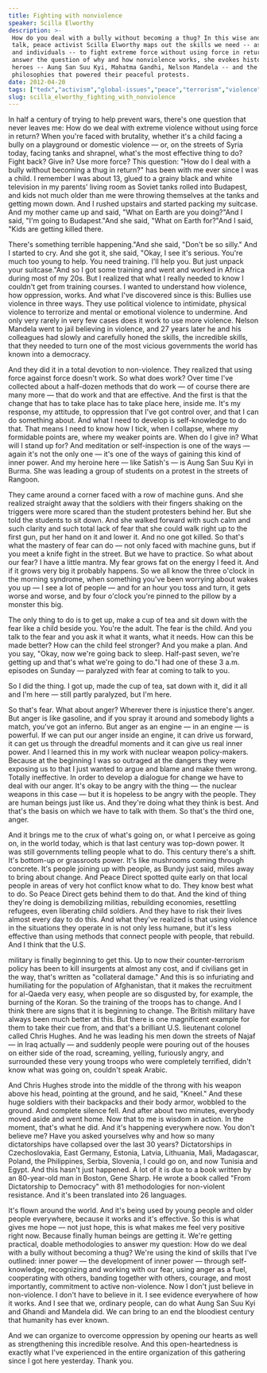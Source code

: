 ```yaml
---
title: Fighting with nonviolence
speaker: Scilla Elworthy
description: >-
 How do you deal with a bully without becoming a thug? In this wise and soulful
 talk, peace activist Scilla Elworthy maps out the skills we need -- as nations
 and individuals -- to fight extreme force without using force in return. To
 answer the question of why and how nonviolence works, she evokes historical
 heroes -- Aung San Suu Kyi, Mahatma Gandhi, Nelson Mandela -- and the personal
 philosophies that powered their peaceful protests.
date: 2012-04-20
tags: ["tedx","activism","global-issues","peace","terrorism","violence","war"]
slug: scilla_elworthy_fighting_with_nonviolence
---
```


In half a century of trying to help prevent wars, there's one question that never leaves
me: How do we deal with extreme violence without using force in return? When you're faced
with brutality, whether it's a child facing a bully on a playground or domestic violence —
or, on the streets of Syria today, facing tanks and shrapnel, what's the most effective
thing to do? Fight back? Give in? Use more force? This question: "How do I deal with a
bully without becoming a thug in return?" has been with me ever since I was a child. I
remember I was about 13, glued to a grainy black and white television in my parents'
living room as Soviet tanks rolled into Budapest, and kids not much older than me were
throwing themselves at the tanks and getting mown down. And I rushed upstairs and started
packing my suitcase. And my mother came up and said, "What on Earth are you doing?"And I
said, "I'm going to Budapest."And she said, "What on Earth for?"And I said, "Kids are
getting killed there.

There's something terrible happening."And she said, "Don't be so silly." And I started to
cry. And she got it, she said, "Okay, I see it's serious. You're much too young to help.
You need training. I'll help you. But just unpack your suitcase."And so I got some
training and went and worked in Africa during most of my 20s. But I realized that what I
really needed to know I couldn't get from training courses. I wanted to understand how
violence, how oppression, works. And what I've discovered since is this: Bullies use
violence in three ways. They use political violence to intimidate, physical violence to
terrorize and mental or emotional violence to undermine. And only very rarely in very few
cases does it work to use more violence. Nelson Mandela went to jail believing in violence,
and 27 years later he and his colleagues had slowly and carefully honed the skills, the
incredible skills, that they needed to turn one of the most vicious governments the world
has known into a democracy.

And they did it in a total devotion to non-violence. They realized that using force
against force doesn't work. So what does work? Over time I've collected about a half-dozen
methods that do work — of course there are many more — that do work and that are
effective. And the first is that the change that has to take place has to take place here,
inside me. It's my response, my attitude, to oppression that I've got control over, and
that I can do something about. And what I need to develop is self-knowledge to do that.
That means I need to know how I tick, when I collapse, where my formidable points are,
where my weaker points are. When do I give in? What will I stand up for? And meditation or
self-inspection is one of the ways — again it's not the only one — it's one of the ways of
gaining this kind of inner power. And my heroine here — like Satish's — is Aung San Suu Kyi
in Burma. She was leading a group of students on a protest in the streets of
Rangoon.

They came around a corner faced with a row of machine guns. And she realized straight away
that the soldiers with their fingers shaking on the triggers were more scared than the
student protesters behind her. But she told the students to sit down. And she walked
forward with such calm and such clarity and such total lack of fear that she could walk
right up to the first gun, put her hand on it and lower it. And no one got killed. So
that's what the mastery of fear can do — not only faced with machine guns, but if you meet
a knife fight in the street. But we have to practice. So what about our fear? I have a
little mantra. My fear grows fat on the energy I feed it. And if it grows very big it
probably happens. So we all know the three o'clock in the morning syndrome, when something
you've been worrying about wakes you up — I see a lot of people — and for an hour you toss
and turn, it gets worse and worse, and by four o'clock you're pinned to the pillow by a
monster this big.

The only thing to do is to get up, make a cup of tea and sit down with the fear like a
child beside you. You're the adult. The fear is the child. And you talk to the fear and
you ask it what it wants, what it needs. How can this be made better? How can the child
feel stronger? And you make a plan. And you say, "Okay, now we're going back to sleep.
Half-past seven, we're getting up and that's what we're going to do."I had one of these 3
a.m. episodes on Sunday — paralyzed with fear at coming to talk to you.

So I did the thing. I got up, made the cup of tea, sat down with it, did it all and I'm
here — still partly paralyzed, but I'm here.

So that's fear. What about anger? Wherever there is injustice there's anger. But anger is
like gasoline, and if you spray it around and somebody lights a match, you've got an
inferno. But anger as an engine — in an engine — is powerful. If we can put our anger
inside an engine, it can drive us forward, it can get us through the dreadful moments and
it can give us real inner power. And I learned this in my work with nuclear weapon
policy-makers. Because at the beginning I was so outraged at the dangers they were
exposing us to that I just wanted to argue and blame and make them wrong. Totally
ineffective. In order to develop a dialogue for change we have to deal with our anger.
It's okay to be angry with the thing — the nuclear weapons in this case — but it is
hopeless to be angry with the people. They are human beings just like us. And they're
doing what they think is best. And that's the basis on which we have to talk with them. So
that's the third one, anger.

And it brings me to the crux of what's going on, or what I perceive as going on, in the
world today, which is that last century was top-down power. It was still governments
telling people what to do. This century there's a shift. It's bottom-up or grassroots
power. It's like mushrooms coming through concrete. It's people joining up with people, as
Bundy just said, miles away to bring about change. And Peace Direct spotted quite early on
that local people in areas of very hot conflict know what to do. They know best what to
do. So Peace Direct gets behind them to do that. And the kind of thing they're doing is
demobilizing militias, rebuilding economies, resettling refugees, even liberating child
soldiers. And they have to risk their lives almost every day to do this. And what they've
realized is that using violence in the situations they operate in is not only less humane,
but it's less effective than using methods that connect people with people, that
rebuild. And I think that the U.S.

military is finally beginning to get this. Up to now their counter-terrorism policy has
been to kill insurgents at almost any cost, and if civilians get in the way, that's
written as "collateral damage." And this is so infuriating and humiliating for the
population of Afghanistan, that it makes the recruitment for al-Qaeda very easy, when
people are so disgusted by, for example, the burning of the Koran. So the training of the
troops has to change. And I think there are signs that it is beginning to change. The
British military have always been much better at this. But there is one magnificent
example for them to take their cue from, and that's a brilliant U.S. lieutenant colonel
called Chris Hughes. And he was leading his men down the streets of Najaf — in Iraq
actually — and suddenly people were pouring out of the houses on either side of the road,
screaming, yelling, furiously angry, and surrounded these very young troops who were
completely terrified, didn't know what was going on, couldn't speak Arabic.

And Chris Hughes strode into the middle of the throng with his weapon above his head,
pointing at the ground, and he said, "Kneel." And these huge soldiers with their backpacks
and their body armor, wobbled to the ground. And complete silence fell. And after about
two minutes, everybody moved aside and went home. Now that to me is wisdom in action. In
the moment, that's what he did. And it's happening everywhere now. You don't believe me?
Have you asked yourselves why and how so many dictatorships have collapsed over the last
30 years? Dictatorships in Czechoslovakia, East Germany, Estonia, Latvia, Lithuania, Mali,
Madagascar, Poland, the Philippines, Serbia, Slovenia, I could go on, and now Tunisia and
Egypt. And this hasn't just happened. A lot of it is due to a book written by an
80-year-old man in Boston, Gene Sharp. He wrote a book called "From Dictatorship to
Democracy" with 81 methodologies for non-violent resistance. And it's been translated into
26 languages.

It's flown around the world. And it's being used by young people and older people
everywhere, because it works and it's effective. So this is what gives me hope — not just
hope, this is what makes me feel very positive right now. Because finally human beings are
getting it. We're getting practical, doable methodologies to answer my question: How do we
deal with a bully without becoming a thug? We're using the kind of skills that I've
outlined: inner power — the development of inner power — through self-knowledge,
recognizing and working with our fear, using anger as a fuel, cooperating with others,
banding together with others, courage, and most importantly, commitment to active
non-violence. Now I don't just believe in non-violence. I don't have to believe in it. I
see evidence everywhere of how it works. And I see that we, ordinary people, can do what
Aung San Suu Kyi and Ghandi and Mandela did. We can bring to an end the bloodiest century
that humanity has ever known.

And we can organize to overcome oppression by opening our hearts as well as strengthening
this incredible resolve. And this open-heartedness is exactly what I've experienced in the
entire organization of this gathering since I got here yesterday. Thank
you.

<!--
ad_duration=3.33
event="TEDxExeter"
external_start_time=0
has_talk_citation=0
intro_duration=11.82
is_subtitle_required="False"
is_talk_featured="True"
language="en"
language_swap="False"
native_language="en"
number_of_related_talks=6
number_of_speakers=1
number_of_subtitled_videos=32
number_of_tags=7
number_of_talk_download_languages=32
number_of_talk_more_resources=1
number_of_talk_recommendations=1
number_of_talks_take_actions=2
post_ad_duration=0.83
published_timestamp="2012-08-05 15:03:46"
recording_date="2012-04-20"
speaker_description="Peace builder"
speaker_is_published=1
speaker_name="Scilla Elworthy"
talk_name="Fighting with nonviolence"
talks_tags=["tedx","activism","global-issues","peace","terrorism","violence","war"]
url_audio="https://download.ted.com/talks/ScillaElworthy_2012X.mp3?apikey=acme-roadrunner"
url_photo_speaker="https://pe.tedcdn.com/images/ted/f43c297dc079fbba9224630acabe6a7ea3525833_254x191.jpg"
url_photo_talk="https://pe.tedcdn.com/images/ted/1d820f03fa5087a20e14a0294d1a65fbcde13566_800x600.jpg"
url_webpage="https://www.ted.com/talks/scilla_elworthy_fighting_with_nonviolence"
video_type_name="TEDx Talk"
-->